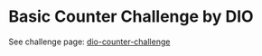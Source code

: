 # Basic Counter Challenge by DIO

See challenge page: [dio-counter-challenge](https://github.com/digitalinnovationone/trilha-java-basico/tree/main/desafios/controle-fluxo)

